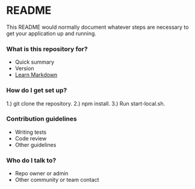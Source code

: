 # README #

This README would normally document whatever steps are necessary to get your application up and running.

### What is this repository for? ###

* Quick summary
* Version
* [Learn Markdown](https://bitbucket.org/tutorials/markdowndemo)

### How do I get set up? ###

1.) git clone the repository.
2.) npm install.
3.) Run start-local.sh.

### Contribution guidelines ###

* Writing tests
* Code review
* Other guidelines

### Who do I talk to? ###

* Repo owner or admin
* Other community or team contact
